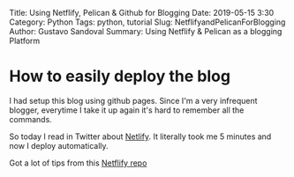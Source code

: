 Title: Using Netflify, Pelican & Github for Blogging
Date: 2019-05-15 3:30
Category: Python
Tags: python, tutorial
Slug: NetflifyandPelicanForBlogging
Author: Gustavo Sandoval
Summary: Using Netflify & Pelican as a blogging Platform


# How to easily deploy the blog #

I had setup this blog using github pages. Since I'm a very infrequent blogger, everytime I take it up again it's hard to remember all the commands. 

So today I read in Twitter about [Netlify](<http://Netlify.com>). It literally took me 5 minutes and now I deploy automatically.


Got a lot of tips from this [Netflify repo](<https://github.com/netlify-templates/pelican-netlify-cms>)